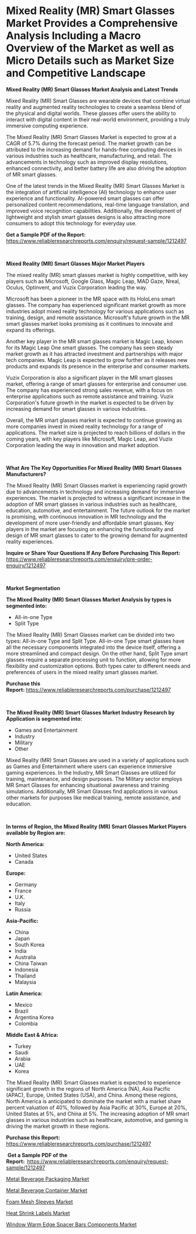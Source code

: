 <p><h1>Mixed Reality (MR) Smart Glasses Market Provides a Comprehensive Analysis Including a Macro Overview of the Market as well as Micro Details such as Market Size and Competitive Landscape</h1></p><p><strong>Mixed Reality (MR) Smart Glasses Market Analysis and Latest Trends</strong></p>
<p><p>Mixed Reality (MR) Smart Glasses are wearable devices that combine virtual reality and augmented reality technologies to create a seamless blend of the physical and digital worlds. These glasses offer users the ability to interact with digital content in their real-world environment, providing a truly immersive computing experience.</p><p>The Mixed Reality (MR) Smart Glasses Market is expected to grow at a CAGR of 5.7% during the forecast period. The market growth can be attributed to the increasing demand for hands-free computing devices in various industries such as healthcare, manufacturing, and retail. The advancements in technology such as improved display resolutions, enhanced connectivity, and better battery life are also driving the adoption of MR smart glasses.</p><p>One of the latest trends in the Mixed Reality (MR) Smart Glasses Market is the integration of artificial intelligence (AI) technology to enhance user experience and functionality. AI-powered smart glasses can offer personalized content recommendations, real-time language translation, and improved voice recognition capabilities. Additionally, the development of lightweight and stylish smart glasses designs is also attracting more consumers to adopt this technology for everyday use.</p></p>
<p><strong>Get a Sample PDF of the Report:&nbsp;</strong> <a href="https://www.reliableresearchreports.com/enquiry/request-sample/1212497">https://www.reliableresearchreports.com/enquiry/request-sample/1212497</a></p>
<p>&nbsp;</p>
<p><strong>Mixed Reality (MR) Smart Glasses Major Market Players</strong></p>
<p><p>The mixed reality (MR) smart glasses market is highly competitive, with key players such as Microsoft, Google Glass, Magic Leap, MAD Gaze, Nreal, Oculus, Optinvent, and Vuzix Corporation leading the way. </p><p>Microsoft has been a pioneer in the MR space with its HoloLens smart glasses. The company has experienced significant market growth as more industries adopt mixed reality technology for various applications such as training, design, and remote assistance. Microsoft's future growth in the MR smart glasses market looks promising as it continues to innovate and expand its offerings.</p><p>Another key player in the MR smart glasses market is Magic Leap, known for its Magic Leap One smart glasses. The company has seen steady market growth as it has attracted investment and partnerships with major tech companies. Magic Leap is expected to grow further as it releases new products and expands its presence in the enterprise and consumer markets.</p><p>Vuzix Corporation is also a significant player in the MR smart glasses market, offering a range of smart glasses for enterprise and consumer use. The company has experienced strong sales revenue, with a focus on enterprise applications such as remote assistance and training. Vuzix Corporation's future growth in the market is expected to be driven by increasing demand for smart glasses in various industries.</p><p>Overall, the MR smart glasses market is expected to continue growing as more companies invest in mixed reality technology for a range of applications. The market size is projected to reach billions of dollars in the coming years, with key players like Microsoft, Magic Leap, and Vuzix Corporation leading the way in innovation and market adoption.</p></p>
<p>&nbsp;</p>
<p><strong>What Are The Key Opportunities For Mixed Reality (MR) Smart Glasses Manufacturers?</strong></p>
<p><p>The Mixed Reality (MR) Smart Glasses market is experiencing rapid growth due to advancements in technology and increasing demand for immersive experiences. The market is projected to witness a significant increase in the adoption of MR smart glasses in various industries such as healthcare, education, automotive, and entertainment. The future outlook for the market is promising, with continuous innovation in MR technology and the development of more user-friendly and affordable smart glasses. Key players in the market are focusing on enhancing the functionality and design of MR smart glasses to cater to the growing demand for augmented reality experiences.</p></p>
<p><strong>Inquire or Share Your Questions If Any Before Purchasing This Report:</strong> <a href="https://www.reliableresearchreports.com/enquiry/pre-order-enquiry/1212497">https://www.reliableresearchreports.com/enquiry/pre-order-enquiry/1212497</a></p>
<p>&nbsp;</p>
<p><strong>Market Segmentation</strong></p>
<p><strong>The Mixed Reality (MR) Smart Glasses Market Analysis by types is segmented into:</strong></p>
<p><ul><li>All-in-one Type</li><li>Split Type</li></ul></p>
<p><p>The Mixed Reality (MR) Smart Glasses market can be divided into two types: All-in-one Type and Split Type. All-in-one Type smart glasses have all the necessary components integrated into the device itself, offering a more streamlined and compact design. On the other hand, Split Type smart glasses require a separate processing unit to function, allowing for more flexibility and customization options. Both types cater to different needs and preferences of users in the mixed reality smart glasses market.</p></p>
<p><strong>Purchase this Report:&nbsp;</strong><a href="https://www.reliableresearchreports.com/purchase/1212497">https://www.reliableresearchreports.com/purchase/1212497</a></p>
<p>&nbsp;</p>
<p><strong>The Mixed Reality (MR) Smart Glasses Market Industry Research by Application is segmented into:</strong></p>
<p><ul><li>Games and Entertainment</li><li>Industry</li><li>Military</li><li>Other</li></ul></p>
<p><p>Mixed Reality (MR) Smart Glasses are used in a variety of applications such as Games and Entertainment where users can experience immersive gaming experiences. In the Industry, MR Smart Glasses are utilized for training, maintenance, and design purposes. The Military sector employs MR Smart Glasses for enhancing situational awareness and training simulations. Additionally, MR Smart Glasses find applications in various other markets for purposes like medical training, remote assistance, and education.</p></p>
<p>&nbsp;</p>
<p><strong>In terms of Region, the Mixed Reality (MR) Smart Glasses Market Players available by Region are:</strong></p>
<p>
    <p> <strong> North America: </strong>
        <ul>
            <li>United States</li>
            <li>Canada</li>
        </ul>
        </p> 
    <p> <strong> Europe: </strong>
        <ul>
            <li>Germany</li>
            <li>France</li>
            <li>U.K.</li>
            <li>Italy</li>
            <li>Russia</li>
        </ul>
        </p> 
    <p> <strong> Asia-Pacific: </strong>
        <ul>
            <li>China</li>
            <li>Japan</li>
            <li>South Korea</li>
            <li>India</li>
            <li>Australia</li>
            <li>China Taiwan</li>
            <li>Indonesia</li>
            <li>Thailand</li>
            <li>Malaysia</li>
        </ul>
        </p> 
    <p> <strong> Latin America: </strong>
        <ul>
            <li>Mexico</li>
            <li>Brazil</li>
            <li>Argentina Korea</li>
            <li>Colombia</li>
        </ul>
        </p> 
    <p> <strong> Middle East & Africa: </strong>
        <ul>
            <li>Turkey</li>
            <li>Saudi</li>
            <li>Arabia</li>
            <li>UAE</li>
            <li>Korea</li>
        </ul>
    </p>
    </p>
<p><p>The Mixed Reality (MR) Smart Glasses market is expected to experience significant growth in the regions of North America (NA), Asia Pacific (APAC), Europe, United States (USA), and China. Among these regions, North America is anticipated to dominate the market with a market share percent valuation of 40%, followed by Asia Pacific at 30%, Europe at 20%, United States at 5%, and China at 5%. The increasing adoption of MR smart glasses in various industries such as healthcare, automotive, and gaming is driving the market growth in these regions.</p></p>
<p><strong>Purchase this Report: </strong><a href="https://www.reliableresearchreports.com/purchase/1212497">https://www.reliableresearchreports.com/purchase/1212497</a></p>
<p>&nbsp;<strong>Get a Sample PDF of the Report:&nbsp;&nbsp;</strong><a href="https://www.reliableresearchreports.com/enquiry/request-sample/1212497">https://www.reliableresearchreports.com/enquiry/request-sample/1212497</a></p>
<p><strong></strong></p>
<p><p><a href="https://medium.com/@kanew14036/metal-beverage-packaging-market-insight-market-trends-growth-forecasted-from-2024-to-2031-a58ce82c7ac3">Metal Beverage Packaging Market</a></p><p><a href="https://medium.com/@kanew14036/metal-beverage-container-market-analysis-and-sze-forecasted-for-period-from-2024-to-2031-a03f8c2ca15f">Metal Beverage Container Market</a></p><p><a href="https://medium.com/@emiliomartelli542/foam-mesh-sleeves-market-outlook-industry-overview-and-forecast-2024-to-2031-0379065bb333">Foam Mesh Sleeves Market</a></p><p><a href="https://medium.com/@emiliomartelli542/decoding-heat-shrink-labels-market-metrics-market-share-trends-and-growth-patterns-161aa33466d0">Heat Shrink Labels Market</a></p><p><a href="https://github.com/globismark/Market-Research-Report-List-2/blob/main/window-warm-edge-spacer-bars-components-market.md">Window Warm Edge Spacer Bars Components Market</a></p></p>